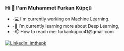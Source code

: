 
### Hi 👋 I'am Muhammet Furkan Küpçü

<ul>
      <li>-💻 I'm currently working on Machine Learning.</li>
      <li>-📖 I’m currently learning more about Deep Learning,</li>
      <li>-📫 How to reach me: furkankupcu41@gmail.com</li>
</ul>

[![Linkedin: imthepk](https://img.shields.io/badge/-imthepk-blue?style=flat-square&logo=Linkedin&logoColor=white&link=https://www.linkedin.com/in/muhammet-furkan-kupcu/)](https://www.linkedin.com/in/muhammet-furkan-kupcu/)

